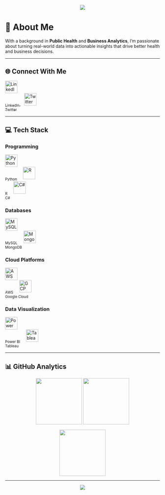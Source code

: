 <!-- Header Banner -->
<p align="center">
  <img src="https://capsule-render.vercel.app/api?type=waving&color=0:0077B5,100:00CFFF&height=150&section=header&text=Meron%20Kifle&fontColor=ffffff&fontSize=40&animation=fadeIn&fontAlignY=35" />
</p>

# 👋 About Me  
With a background in **Public Health** and **Business Analytics**, I’m passionate about turning real-world data into actionable insights that drive better health and business decisions.  

---

## 🌐 Connect With Me
<p align="left">
  <a href="https://linkedin.com/in/meronmkifle">
    <img src="https://skillicons.dev/icons?i=linkedin" height="40" alt="LinkedIn"/><br>
    <sub>LinkedIn</sub>
  </a>
  &nbsp;&nbsp;
  <a href="https://twitter.com/MeronMKifle">
    <img src="https://skillicons.dev/icons?i=twitter" height="40" alt="Twitter"/><br>
    <sub>Twitter</sub>
  </a>
</p>

---

## 💻 Tech Stack  

### Programming  
<p>
  <img src="https://skillicons.dev/icons?i=python" height="40" alt="Python"/><br>
  <sub>Python</sub>
  &nbsp;&nbsp;&nbsp;
  <img src="https://skillicons.dev/icons?i=r" height="40" alt="R"/><br>
  <sub>R</sub>
  &nbsp;&nbsp;&nbsp;
  <img src="https://skillicons.dev/icons?i=cs" height="40" alt="C#"/><br>
  <sub>C#</sub>
</p>

### Databases  
<p>
  <img src="https://skillicons.dev/icons?i=mysql" height="40" alt="MySQL"/><br>
  <sub>MySQL</sub>
  &nbsp;&nbsp;&nbsp;
  <img src="https://skillicons.dev/icons?i=mongodb" height="40" alt="MongoDB"/><br>
  <sub>MongoDB</sub>
</p>

### Cloud Platforms  
<p>
  <img src="https://skillicons.dev/icons?i=aws" height="40" alt="AWS"/><br>
  <sub>AWS</sub>
  &nbsp;&nbsp;&nbsp;
  <img src="https://skillicons.dev/icons?i=gcp" height="40" alt="GCP"/><br>
  <sub>Google Cloud</sub>
</p>

### Data Visualization  
<p>
  <img src="https://upload.wikimedia.org/wikipedia/commons/c/cf/New_Power_BI_Logo.svg" height="40" alt="Power BI"/><br>
  <sub>Power BI</sub>
  &nbsp;&nbsp;&nbsp;
  <img src="https://cdn.worldvectorlogo.com/logos/tableau-software.svg" height="40" alt="Tableau"/><br>
  <sub>Tableau</sub>
</p>

---

## 📊 GitHub Analytics
<p align="center">
  <img src="https://github-readme-stats.vercel.app/api?username=meronmkifle&theme=tokyonight&show_icons=true&hide_border=true" height="150" />
  <img src="https://github-readme-streak-stats.herokuapp.com/?user=meronmkifle&theme=tokyonight&hide_border=true" height="150" />
</p>
<p align="center">
  <img src="https://github-readme-stats.vercel.app/api/top-langs/?username=meronmkifle&layout=compact&theme=tokyonight&hide_border=true" height="150" />
</p>

---

<!-- Footer Banner -->
<p align="center">
  <img src="https://capsule-render.vercel.app/api?type=waving&color=0:0077B5,100:00CFFF&height=120&section=footer"/>
</p>

